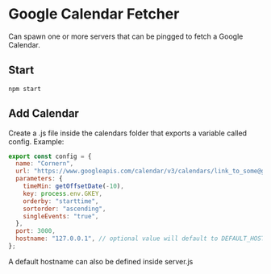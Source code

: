 # Google Calendar Fetcher

Can spawn one or more servers that can be pingged to fetch a Google Calendar.

## Start

`npm start`

## Add Calendar

Create a .js file inside the calendars folder that exports a variable called config. Example:

```js
export const config = {
  name: "Cornern",
  url: "https://www.googleapis.com/calendar/v3/calendars/link_to_some@group.calendar.google.com/calendar_name?",
  parameters: {
    timeMin: getOffsetDate(-10),
    key: process.env.GKEY,
    orderby: "starttime",
    sortorder: "ascending",
    singleEvents: "true",
  },
  port: 3000,
  hostname: "127.0.0.1", // optional value will default to DEFAULT_HOSTNAME
};
```

A default hostname can also be defined inside server.js
